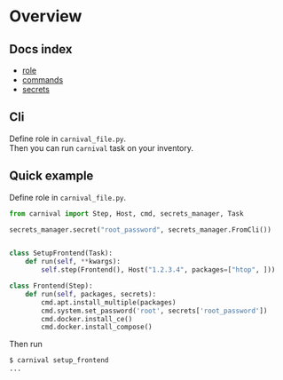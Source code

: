 # Overview

## Docs index
* [role](1%20-%20step.md)
* [commands](2%20-%20commands.md)
* [secrets](3%20-%20secrets.md)

## Cli
Define role in `carnival_file.py`.  
Then you can run `carnival` task on your inventory.

## Quick example
Define role in `carnival_file.py`.
```python
from carnival import Step, Host, cmd, secrets_manager, Task

secrets_manager.secret("root_password", secrets_manager.FromCli())


class SetupFrontend(Task):
    def run(self, **kwargs):
        self.step(Frontend(), Host("1.2.3.4", packages=["htop", ]))

class Frontend(Step):
    def run(self, packages, secrets):
        cmd.apt.install_multiple(packages)
        cmd.system.set_password('root', secrets['root_password'])
        cmd.docker.install_ce()
        cmd.docker.install_compose()
```

Then run
```bash
$ carnival setup_frontend
...
